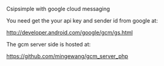 Csipsimple with google cloud messaging


You need get the your api key and sender id from google at:

http://developer.android.com/google/gcm/gs.html


The gcm server side is hosted at:

https://github.com/mingewang/gcm_server_php